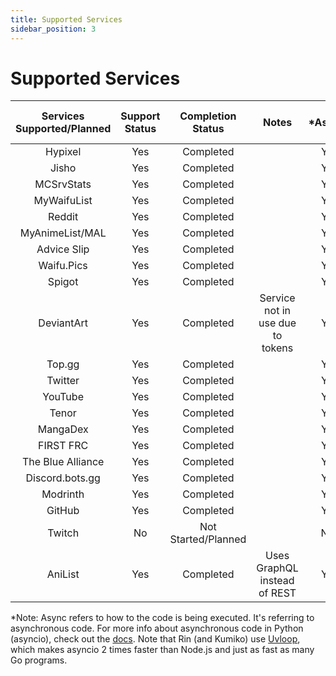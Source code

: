 ```yaml
---
title: Supported Services
sidebar_position: 3
---
```


# Supported Services
| Services Supported/Planned | Support Status | Completion Status | Notes | *Asnyc? | Proper Exception Handling? |
|        :--:           |     :--:       |    :--:   |        :--: | :--: | :--: |
| Hypixel               | Yes            | Completed       | | Yes | Yes | 
| Jisho                 | Yes            | Completed |  | Yes | Yes |
| MCSrvStats            | Yes            |    Completed    | | Yes | Yes
| MyWaifuList           |   Yes          |     Completed   | | Yes | Yes
| Reddit                |     Yes        | Completed       || Yes | Yes
| MyAnimeList/MAL           | Yes           | Completed |    | Yes | Yes
| Advice Slip | Yes | Completed | | Yes | Yes
| Waifu.Pics | Yes | Completed | | Yes | Yes 
| Spigot | Yes | Completed | | Yes | Yes
| DeviantArt               | Yes         | Completed      | Service not in use due to tokens | Yes | Yes
| Top.gg               | Yes            | Completed      | | Yes | Yes
| Twitter               | Yes            | Completed | | Yes | Yes
| YouTube | Yes | Completed | | Yes | Yes
| Tenor | Yes | Completed | | Yes | Yes
| MangaDex              | Yes        | Completed |  | Yes | Yes
| FIRST FRC               |  Yes           | Completed | | Yes | Yes
| The Blue Alliance               |  Yes           | Completed | | Yes | Yes
| Discord.bots.gg              |  Yes           | Completed | | Yes | Yes
| Modrinth        |  Yes           | Completed | | Yes | Yes
| GitHub       |  Yes           | Completed | | Yes | Yes
| Twitch                | No             | Not Started/Planned |  | N/A | N/A
| AniList | Yes | Completed | Uses GraphQL instead of REST | Yes | Yes


*Note: Async refers to how to the code is being executed. It's referring to asynchronous code. For more info about asynchronous code in Python (asyncio), check out the [docs](https://docs.python.org/3/library/asyncio.html). Note that Rin (and Kumiko) use [Uvloop](https://github.com/MagicStack/uvloop), which makes asyncio 2 times faster than Node.js and just as fast as many Go programs. 
